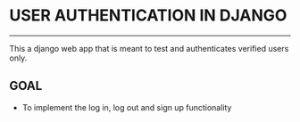 # USER AUTHENTICATION IN DJANGO
-----------------------------------------------------------
 This a django web app that is meant to test and  authenticates  verified users only.

 ## GOAL
 - To implement the log in, log out and sign up functionality


